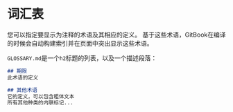 # 词汇表

您可以指定要显示为注释的术语及其相应的定义。 基于这些术语，GitBook在编译的时候会自动构建索引并在页面中突出显示这些术语。

`GLOSSARY.md`是一个`h2`标题的列表，以及一个描述段落：

```markdown
## 期限
此术语的定义

## 其他术语
它的定义，可以包含粗体文本
所有其他种类的内联标记...
```
